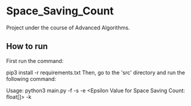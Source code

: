 # Space_Saving_Count

Project under the course of Advanced Algorithms.

## How to run

First run the command:

pip3 install -r requirements.txt
Then, go to the 'src' directory and run the following command:

Usage: python3 main.py
        -f <File Name for Counting Words: str>
        -s <Stop Words File Name: str>
        -e <Epsilon Value for Space Saving Count: float[]>
        -k <Top K words: int>